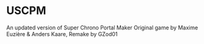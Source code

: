 # USCPM
An updated version of Super Chrono Portal Maker
Original game by Maxime Euzière & Anders Kaare, Remake by GZod01
